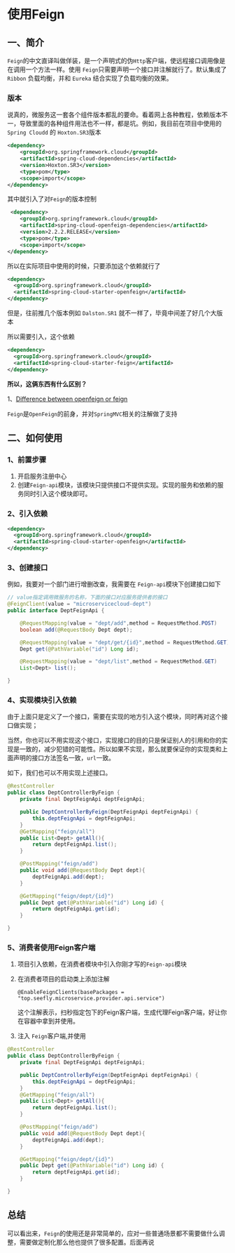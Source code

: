 # 使用Feign

## 一、简介

`Feign`的中文直译叫做佯装，是一个声明式的伪`Http`客户端，使远程接口调用像是在调用一个方法一样。使用 `Feign`只需要声明一个接口并注解就行了。默认集成了 `Ribbon` 负载均衡，并和 `Eureka` 结合实现了负载均衡的效果。

### 版本

说真的，微服务这一套各个组件版本都乱的要命。看着网上各种教程，依赖版本不一，导致里面的各种组件用法也不一样，都是坑。例如，我目前在项目中使用的`Spring Cloudd` 的 `Hoxton.SR3`版本

```xml
<dependency>
	<groupId>org.springframework.cloud</groupId>
	<artifactId>spring-cloud-dependencies</artifactId>
	<version>Hoxton.SR3</version>
	<type>pom</type>
	<scope>import</scope>
</dependency>
```

其中就引入了对`Feign`的版本控制

```xml
 <dependency>
	<groupId>org.springframework.cloud</groupId>
	<artifactId>spring-cloud-openfeign-dependencies</artifactId>
	<version>2.2.2.RELEASE</version>
	<type>pom</type>
	<scope>import</scope>
</dependency>
```

所以在实际项目中使用的时候，只要添加这个依赖就行了

```xml
<dependency>
  <groupId>org.springframework.cloud</groupId>
  <artifactId>spring-cloud-starter-openfeign</artifactId>
</dependency>
```

但是，往前推几个版本例如 `Dalston.SR1` 就不一样了，毕竟中间差了好几个大版本

所以需要引入，这个依赖

```xml
<dependency>
  <groupId>org.springframework.cloud</groupId>
  <artifactId>spring-cloud-starter-feign</artifactId>
</dependency>
```

**所以，这俩东西有什么区别？**

1、[Difference between openfeign or feign](https://stackoverflow.com/questions/55942060/difference-between-openfeign-or-feign)

`Feign`是`OpenFeign`的前身，并对`SpringMVC`相关的注解做了支持

## 二、如何使用

### 1、前置步骤

1. 开启服务注册中心
2. 创建`Feign-api`模块，该模块只提供接口不提供实现。实现的服务和依赖的服务同时引入这个模块即可。

### 2、引入依赖

```xml
<dependency>
  <groupId>org.springframework.cloud</groupId>
  <artifactId>spring-cloud-starter-openfeign</artifactId>
</dependency>
```

### 3、创建接口

例如，我要对一个部门进行增删改查，我需要在 `Feign-api`模块下创建接口如下

```java
// value指定调用微服务的名称，下面的接口对应服务提供者的接口
@FeignClient(value = "microservicecloud-dept")
public interface DeptFeignApi {

    @RequestMapping(value = "dept/add",method = RequestMethod.POST)
    boolean add(@RequestBody Dept dept);

    @RequestMapping(value = "dept/get/{id}",method = RequestMethod.GET)
    Dept get(@PathVariable("id") Long id);

    @RequestMapping(value = "dept/list",method = RequestMethod.GET)
    List<Dept> list();

}
```

### 4、实现模块引入依赖

由于上面只是定义了一个接口，需要在实现的地方引入这个模块，同时再对这个接口做实现；

当然，你也可以不用实现这个接口，实现接口的目的只是保证别人的引用和你的实现是一致的，减少犯错的可能性。所以如果不实现，那么就要保证你的实现类和上面声明的接口方法签名一致，`url`一致。

如下，我们也可以不用实现上述接口。

```java
@RestController
public class DeptControllerByFeign {
    private final DeptFeignApi deptFeignApi;

    public DeptControllerByFeign(DeptFeignApi deptFeignApi) {
        this.deptFeignApi = deptFeignApi;
    }
    @GetMapping("feign/all")
    public List<Dept> getAll(){
        return deptFeignApi.list();
    }

    @PostMapping("feign/add")
    public void add(@RequestBody Dept dept){
        deptFeignApi.add(dept);
    }

    @GetMapping("feign/dept/{id}")
    public Dept get(@PathVariable("id") Long id) {
        return deptFeignApi.get(id);
    }

}
```

### 5、消费者使用Feign客户端

1. 项目引入依赖，在消费者模块中引入你刚才写的`Feign-api`模块

1. 在消费者项目的启动类上添加注解

   `@EnableFeignClients(basePackages = "top.seefly.microservice.provider.api.service")`

   这个注解表示，扫秒指定包下的Feign客户端，生成代理Feign客户端，好让你在容器中拿到并使用。

2. 注入 `Feign`客户端,并使用

```java
@RestController
public class DeptControllerByFeign {
    private final DeptFeignApi deptFeignApi;

    public DeptControllerByFeign(DeptFeignApi deptFeignApi) {
        this.deptFeignApi = deptFeignApi;
    }
    @GetMapping("feign/all")
    public List<Dept> getAll(){
        return deptFeignApi.list();
    }

    @PostMapping("feign/add")
    public void add(@RequestBody Dept dept){
        deptFeignApi.add(dept);
    }

    @GetMapping("feign/dept/{id}")
    public Dept get(@PathVariable("id") Long id) {
        return deptFeignApi.get(id);
    }

}
```

## 总结

可以看出来，`Feign`的使用还是非常简单的，应对一些普通场景都不需要做什么调整，需要做定制化那么他也提供了很多配置。后面再说